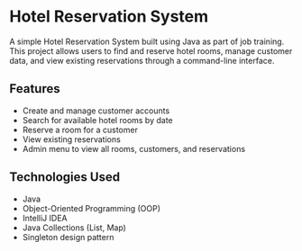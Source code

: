 # Hotel Reservation System

A simple Hotel Reservation System built using Java as part of job training. This project allows users to find and reserve hotel rooms, manage customer data, and view existing reservations through a command-line interface.

## Features

- Create and manage customer accounts
- Search for available hotel rooms by date
- Reserve a room for a customer
- View existing reservations
- Admin menu to view all rooms, customers, and reservations

## Technologies Used

- Java
- Object-Oriented Programming (OOP)
- IntelliJ IDEA
- Java Collections (List, Map)
- Singleton design pattern
